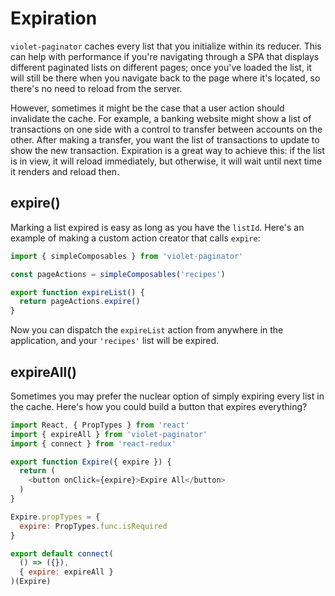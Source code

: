 # Expiration

`violet-paginator` caches every list that you initialize within its reducer. This can help with performance if you're navigating through a SPA that displays different paginated lists on different pages; once you've loaded the list, it will still be there when you navigate back to the page where it's located, so there's no need to reload from the server.

However, sometimes it might be the case that a user action should invalidate the cache. For example, a banking website might show a list of transactions on one side with a control to transfer between accounts on the other. After making a transfer, you want the list of transactions to update to show the new transaction. Expiration is a great way to achieve this: if the list is in view, it will reload immediately, but otherwise, it will wait until next time it renders and reload then.

## expire()

Marking a list expired is easy as long as you have the `listId`. Here's an example of making a custom action creator that calls `expire`:

```javascript
import { simpleComposables } from 'violet-paginator'

const pageActions = simpleComposables('recipes')

export function expireList() {
  return pageActions.expire()
}
```

Now you can dispatch the `expireList` action from anywhere in the application, and your `'recipes'` list will be expired.

## expireAll()

Sometimes you may prefer the nuclear option of simply expiring every list in the cache. Here's how you could build a button that expires everything?

```javascript
import React, { PropTypes } from 'react'
import { expireAll } from 'violet-paginator'
import { connect } from 'react-redux'

export function Expire({ expire }) {
  return (
    <button onClick={expire}>Expire All</button>
  )
}

Expire.propTypes = {
  expire: PropTypes.func.isRequired
}

export default connect(
  () => ({}),
  { expire: expireAll }
)(Expire)
```


